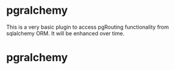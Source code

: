 # pgralchemy

This is a very basic plugin to access pgRouting functionality from sqlalchemy ORM. It will be enhanced over time. 
# pgralchemy
